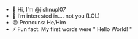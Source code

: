 - 👋 Hi, I’m @jishnupl07
- 👀 I’m interested in.... not you (LOL)
- 😄 Pronouns: He/Him
- ⚡ Fun fact: My first words were " Hello World! "

<!---
jishnupl07/jishnupl07 is a ✨ special ✨ repository because its `README.md` (this file) appears on your GitHub profile.
You can click the Preview link to take a look at your changes.
--->
